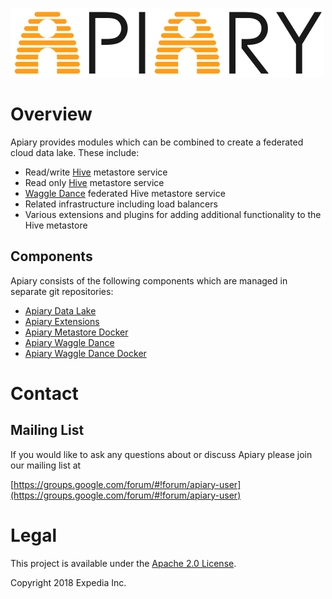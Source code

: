 ![Apiary.](media/apiary.png "Apiary Data lake.")

# Overview

Apiary provides modules which can be combined to create a federated cloud data lake. These include:
* Read/write [Hive](https://hive.apache.org) metastore service
* Read only [Hive](https://hive.apache.org) metastore service
* [Waggle Dance](https://github.com/HotelsDotCom/waggle-dance) federated Hive metastore service
* Related infrastructure including load balancers
* Various extensions and plugins for adding additional functionality to the Hive metastore

## Components
Apiary consists of the following components which are managed in separate git repositories:
* [Apiary Data Lake](https://github.com/ExpediaInc/apiary-data-lake)
* [Apiary Extensions](https://github.com/ExpediaInc/apiary-extensions)
* [Apiary Metastore Docker](https://github.com/ExpediaInc/apiary-metastore-docker)
* [Apiary Waggle Dance](https://github.com/ExpediaInc/apiary-waggledance)
* [Apiary Waggle Dance Docker](https://github.com/ExpediaInc/apiary-waggledance-docker)

# Contact

## Mailing List
If you would like to ask any questions about or discuss Apiary please join our mailing list at 

  [https://groups.google.com/forum/#!forum/apiary-user](https://groups.google.com/forum/#!forum/apiary-user)

# Legal
This project is available under the [Apache 2.0 License](http://www.apache.org/licenses/LICENSE-2.0.html).

Copyright 2018 Expedia Inc.
